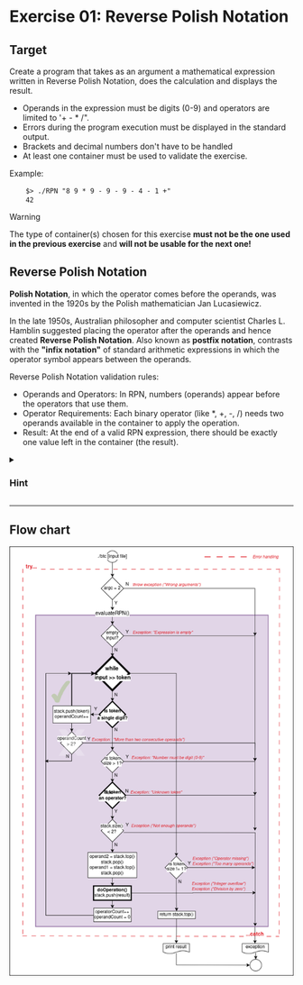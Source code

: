 # Exercise 01: Reverse Polish Notation

## Target

Create a program that takes as an argument a mathematical expression written in Reverse Polish Notation, does the calculation and displays the result. 
- Operands in the expression must be digits (0-9) and operators are limited to '+ - * /". 
- Errors during the program execution must be displayed in the standard output.
- Brackets and decimal numbers don't have to be handled
- At least one container must be used to validate the exercise.

Example:
```
	$> ./RPN "8 9 * 9 - 9 - 9 - 4 - 1 +"
	42
```

> [!WARNING]
> The type of container(s) chosen for this exercise **must not be the one used in the previous exercise** and **will not be usable for the next one!**

## Reverse Polish Notation

**Polish Notation**, in which the operator comes before the operands, was invented in the 1920s by the Polish mathematician Jan Lucasiewicz.

In the late 1950s, Australian philosopher and computer scientist Charles L. Hamblin suggested placing the operator after the operands and hence created **Reverse Polish Notation**. Also known as **postfix notation**, contrasts with the **"infix notation"** of standard arithmetic expressions in which the operator symbol appears between the operands.

Reverse Polish Notation validation rules:

- Operands and Operators: In RPN, numbers (operands) appear before the operators that use them.
- Operator Requirements: Each binary operator (like *, +, -, /) needs two operands available in the container to apply the operation.
- Result: At the end of a valid RPN expression, there should be exactly one value left in the container (the result).

<details>
<summary><h3> Hint </h3></summary>

The RPN calculation relies heavily on a stack-like behavior (LIFO – last in, first out), where operands are pushed onto a container, and two operands are popped for each operator encountered.

RPN can be conveniently evaluated using a stack structure. Reading the expression from left to right, the following operations are performed:

1. If a value appears next in the expression, **push** this value on to the stack.

2. If an operator appears next, **pop** two items from the top of the stack and **push** the result of the operation on to the stack.

</details>

-----------------------------------
## Flow chart
<p align="center">
	<img src="assets/RPN2.png" />
</p>